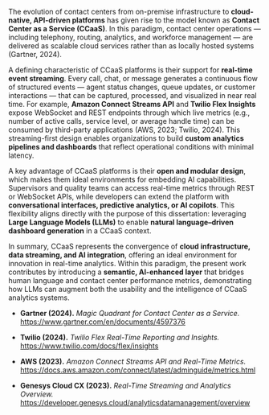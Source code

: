 
The evolution of contact centers from on-premise infrastructure to **cloud-native, API-driven platforms** has given rise to the model known as **Contact Center as a Service (CCaaS)**. In this paradigm, contact center operations — including telephony, routing, analytics, and workforce management — are delivered as scalable cloud services rather than as locally hosted systems (Gartner, 2024).

A defining characteristic of CCaaS platforms is their support for **real-time event streaming**. Every call, chat, or message generates a continuous flow of structured events — agent status changes, queue updates, or customer interactions — that can be captured, processed, and visualized in near real time. For example, **Amazon Connect Streams API** and **Twilio Flex Insights** expose WebSocket and REST endpoints through which live metrics (e.g., number of active calls, service level, or average handle time) can be consumed by third-party applications (AWS, 2023; Twilio, 2024). This streaming-first design enables organizations to build **custom analytics pipelines and dashboards** that reflect operational conditions with minimal latency.

A key advantage of CCaaS platforms is their **open and modular design**, which makes them ideal environments for embedding AI capabilities. Supervisors and quality teams can access real-time metrics through REST or WebSocket APIs, while developers can extend the platform with **conversational interfaces, predictive analytics, or AI copilots**. This flexibility aligns directly with the purpose of this dissertation: leveraging **Large Language Models (LLMs)** to enable **natural language–driven dashboard generation** in a CCaaS context.

In summary, CCaaS represents the convergence of **cloud infrastructure, data streaming, and AI integration**, offering an ideal environment for innovation in real-time analytics. Within this paradigm, the present work contributes by introducing a **semantic, AI-enhanced layer** that bridges human language and contact center performance metrics, demonstrating how LLMs can augment both the usability and the intelligence of CCaaS analytics systems.


- **Gartner (2024).** _Magic Quadrant for Contact Center as a Service._ https://www.gartner.com/en/documents/4597376
    
- **Twilio (2024).** _Twilio Flex Real-Time Reporting and Insights._ https://www.twilio.com/docs/flex/insights
    
- **AWS (2023).** _Amazon Connect Streams API and Real-Time Metrics._ https://docs.aws.amazon.com/connect/latest/adminguide/metrics.html
    
- **Genesys Cloud CX (2023).** _Real-Time Streaming and Analytics Overview._ https://developer.genesys.cloud/analyticsdatamanagement/overview